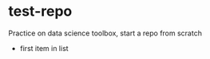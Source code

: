 test-repo
=========

Practice on data science toolbox, start a repo from scratch

* first item in list
